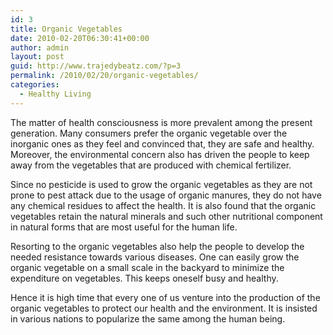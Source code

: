 ```yaml
---
id: 3
title: Organic Vegetables
date: 2010-02-20T06:30:41+00:00
author: admin
layout: post
guid: http://www.trajedybeatz.com/?p=3
permalink: /2010/02/20/organic-vegetables/
categories:
  - Healthy Living
---
```

The matter of health consciousness is more prevalent among the present generation. Many consumers prefer the organic vegetable over the inorganic ones as they feel and convinced that, they are safe and healthy. Moreover, the environmental concern also has driven the people to keep away from the vegetables that are produced with chemical fertilizer.

Since no pesticide is used to grow the organic vegetables as they are not prone to pest attack due to the usage of organic manures, they do not have any chemical residues to affect the health. It is also found that the organic vegetables retain the natural minerals and such other nutritional component in natural forms that are most useful for the human life.

Resorting to the organic vegetables also help the people to develop the needed resistance towards various diseases. One can easily grow the organic vegetable on a small scale in the backyard to minimize the expenditure on vegetables. This keeps oneself busy and healthy.

Hence it is high time that every one of us venture into the production of the organic vegetables to protect our health and the environment. It is insisted in various nations to popularize the same among the human being.